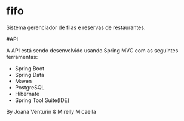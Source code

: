 # fifo
Sistema gerenciador de filas e reservas de restaurantes.

#API 

A API está sendo desenvolvido usando Spring MVC com as seguintes ferramentas:

- Spring Boot
- Spring Data
- Maven
- PostgreSQL
- Hibernate
- Spring Tool Suite(IDE)


By Joana Venturin & Mirelly Micaella 
